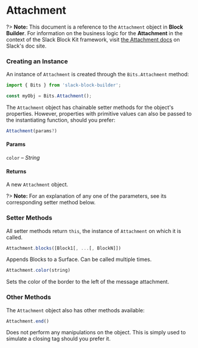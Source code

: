 # Attachment

?> **Note:** This document is a reference to the `Attachment` object in **Block Builder**. For information on the business logic for the **Attachment** in the context of the Slack Block Kit framework, visit [the Attachment docs](https:&#x2F;&#x2F;api.slack.com&#x2F;reference&#x2F;messaging&#x2F;attachments) on Slack's doc site.

### Creating an Instance 

An instance of `Attachment` is created through the `Bits.Attachment` method:

```javascript
import { Bits } from 'slack-block-builder';

const myObj = Bits.Attachment();
```


The `Attachment` object has chainable setter methods for the object's properties. However, properties with primitive values can also be passed to the instantiating function, should you prefer:

```javascript
Attachment(params?)
```

#### Params

`color` – *String*

#### Returns

A new `Attachment` object.

?> **Note:** For an explanation of any one of the parameters, see its corresponding setter method below.

### Setter Methods

All setter methods return `this`, the instance of `Attachment` on which it is called.

```javascript
Attachment.blocks([Block1[, ...[, BlockN]])
```

Appends Blocks to a Surface. Can be called multiple times.
```javascript
Attachment.color(string)
```

Sets the color of the border to the left of the message attachment.


### Other Methods

The `Attachment` object also has other methods available:

```javascript
Attachment.end()
```

Does not perform any manipulations on the object. This is simply used to simulate a closing tag should you prefer it.

